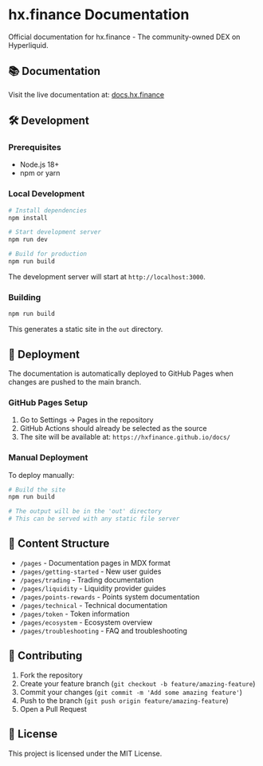 # hx.finance Documentation

Official documentation for hx.finance - The community-owned DEX on Hyperliquid.

## 📚 Documentation

Visit the live documentation at: [docs.hx.finance](https://docs.hx.finance)

## 🛠️ Development

### Prerequisites

- Node.js 18+
- npm or yarn

### Local Development

```bash
# Install dependencies
npm install

# Start development server
npm run dev

# Build for production
npm run build
```

The development server will start at `http://localhost:3000`.

### Building

```bash
npm run build
```

This generates a static site in the `out` directory.

## 🚀 Deployment

The documentation is automatically deployed to GitHub Pages when changes are pushed to the main branch.

### GitHub Pages Setup

1. Go to Settings → Pages in the repository
2. GitHub Actions should already be selected as the source
3. The site will be available at: `https://hxfinance.github.io/docs/`

### Manual Deployment

To deploy manually:

```bash
# Build the site
npm run build

# The output will be in the 'out' directory
# This can be served with any static file server
```

## 📝 Content Structure

- `/pages` - Documentation pages in MDX format
- `/pages/getting-started` - New user guides
- `/pages/trading` - Trading documentation
- `/pages/liquidity` - Liquidity provider guides
- `/pages/points-rewards` - Points system documentation
- `/pages/technical` - Technical documentation
- `/pages/token` - Token information
- `/pages/ecosystem` - Ecosystem overview
- `/pages/troubleshooting` - FAQ and troubleshooting

## 🤝 Contributing

1. Fork the repository
2. Create your feature branch (`git checkout -b feature/amazing-feature`)
3. Commit your changes (`git commit -m 'Add some amazing feature'`)
4. Push to the branch (`git push origin feature/amazing-feature`)
5. Open a Pull Request

## 📄 License

This project is licensed under the MIT License.